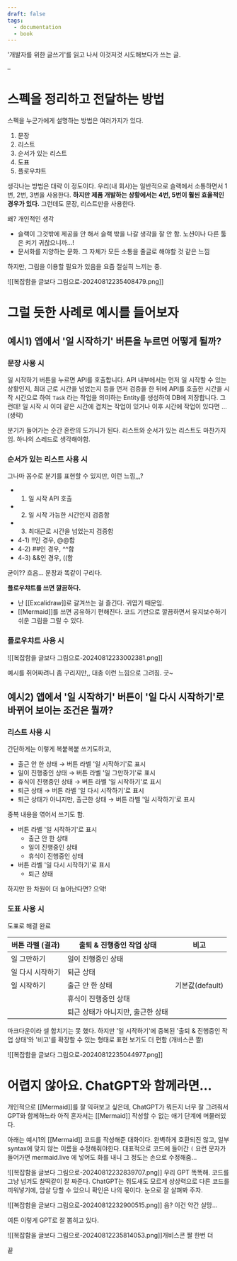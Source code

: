 ```yaml
---
draft: false
tags:
  - documentation
  - book
---
```


'개발자를 위한 글쓰기'를 읽고 나서 이것저것 시도해보다가 쓰는 글.

–

# 스펙을 정리하고 전달하는 방법

스펙을 누군가에게 설명하는 방법은 여러가지가 있다.

1. 문장
2. 리스트
3. 순서가 있는 리스트
4. 도표
5. 플로우챠트

생각나는 방법은 대략 이 정도이다. 우리(내 회사)는 일반적으로 슬랙에서 소통하면서 1번, 2번, 3번을 사용한다. **하지만 제품 개발하는 상황에서는 4번, 5번이 훨씬 효율적인 경우가 있다.** 그런데도 문장, 리스트만을 사용한다.

왜? 개인적인 생각
- 슬랙이 그것밖에 제공을 안 해서 슬랙 밖을 나갈 생각을 잘 안 함. 노션이나 다른 툴은 켜기 귀찮으니까…!
- 문서화를 지양하는 문화. 그 자체가 모든 소통을 줄글로 해야할 것 같은 느낌

하지만, 그림을 이용할 필요가 있음을 요즘 절실히 느끼는 중. 

![[복잡함을 글보다 그림으로-20240812235408479.png]]

# 그럴 듯한 사례로 예시를 들어보자

## 예시1) 앱에서 '일 시작하기' 버튼을 누르면 어떻게 될까?

### 문장 사용 시

일 시작하기 버튼을 누르면 API를 호출합니다. API 내부에서는 먼저 일 시작할 수 있는 상황인지, 최대 근로 시간을 넘었는지 등을 먼저 검증을 한 뒤에 API를 호출한 시간을 시작 시간으로 하여 `Task` 라는 작업을 의미하는 Entity를 생성하여 DB에 저장합니다. 그런데! 일 시작 시 이미 같은 시간에 겹치는 작업이 있거나 이후 시간에 작업이 있다면 … (생략)

분기가 들어가는 순간 혼란의 도가니가 된다. 리스트와 순서가 있는 리스트도 마찬가지임. 하나의 스레드로 생각해야함. 

### 순서가 있는 리스트 사용 시

그나마 꼼수로 분기를 표현할 수 있지만, 이런 느낌,,,?

 - 1) 일 시작 API 호출
- 2) 일 시작 가능한 시간인지 검증함
- 3) 최대근로 시간을 넘었는지 검증함
- 4-1) !!인 경우, @@함
- 4-2) ##인 경우, ^^함
- 4-3) &&인 경우, ((함

굳이?? 흐음… 문장과 똑같이 구리다.

**플로우챠트를 쓰면 깔끔하다.** 

- 난 [[Excalidraw]]로 갈겨쓰는 걸 즐긴다. 귀엽기 때문임.
- [[Mermaid]]를 쓰면 공유하기 편해진다. 코드 기반으로 깔끔하면서 유지보수하기 쉬운 그림을 그릴 수 있다.

### 플로우챠트 사용 시

![[복잡함을 글보다 그림으로-20240812233002381.png]]

예시를 쥐어짜려니 좀 구리지만,, 대충 이런 느낌으로 그려짐. 굿~

## 예시2) 앱에서 '일 시작하기' 버튼이 '일 다시 시작하기'로 바뀌어 보이는 조건은 뭘까?

### 리스트 사용 시

간단하게는 이렇게 복붙복붙 쓰기도하고,

- 출근 안 한 상태 → 버튼 라벨 '일 시작하기'로 표시
- 일이 진행중인 상태 → 버튼 라벨 '일 그만하기'로 표시
- 휴식이 진행중인 상태 → 버튼 라벨 '일 시작하기'로 표시
- 퇴근 상태 → 버튼 라벨 '일 다시 시작하기'로 표시
- 퇴근 상태가 아니지만, 출근한 상태 → 버튼 라벨 '일 시작하기'로 표시

중복 내용을 엮어서 쓰기도 함.

- 버튼 라벨 '일 시작하기'로 표시
	- 출근 안 한 상태
	- 일이 진행중인 상태
	- 휴식이 진행중인 상태
- 버튼 라벨 '일 다시 시작하기'로 표시
	-  퇴근 상태

하지만 한 차원이 더 늘어난다면? 으악!

### 도표 사용 시

도표로 해결 완료

| 버튼 라벨 (결과) | 출퇴 & 진행중인 작업 상태     | 비고           |
| ---------- | ------------------- | ------------ |
| 일 그만하기     | 일이 진행중인 상태          |              |
| 일 다시 시작하기  | 퇴근 상태               |              |
| 일 시작하기     | 출근 안 한 상태           | 기본값(default) |
|            | 휴식이 진행중인 상태         |              |
|            | 퇴근 상태가 아니지만, 출근한 상태 |              |

마크다운이라 셀 합치기는 못 했다. 하지만 '일 시작하기'에 중복된 '출퇴 & 진행중인 작업 상태'와 '비고'를 확장할 수 있는 형태로 표현 보기도 더 편함 (개비스콘 짤)

![[복잡함을 글보다 그림으로-20240812235044977.png]]

# 어렵지 않아요. ChatGPT와 함께라면…

개인적으로 [[Mermaid]]를 잘 익혀보고 싶은데, ChatGPT가 뭐든지 너무 잘 그려줘서 GPT와 함께하느라 아직 혼자서는 [[Mermaid]] 작성할 수 없는 애기 단계에 머물러있다.

아래는 예시1의 [[Mermaid]] 코드를 작성해준 대화이다. 완벽하게 호환되진 않고, 일부 syntax에 맞지 않는 이름을 수정해줘야한다. 대표적으로 코드에 들어간 `(` 요런 문자가 들어가면 mermaid.live 에 넣어도 화를 내니 그 정도는 손으로 수정해줌…


![[복잡함을 글보다 그림으로-20240812232839707.png]]
우리 GPT 똑똑해. 코드를 그냥 넘겨도 찰떡같이 잘 짜준다. ChatGPT는 쥐도새도 모르게 상상력으로 다른 코드를 끼워넣기에, 암살 당할 수 있으니 확인은 나의 몫이다. 눈으로 잘 살펴봐 주자.


![[복잡함을 글보다 그림으로-20240812232900515.png]]
음? 이건 약간 실망…

여튼 이렇게 GPT로 잘 뽑히고 있다. 

![[복잡함을 글보다 그림으로-20240812235814053.png]]개비스콘 짤 한번 더

끝